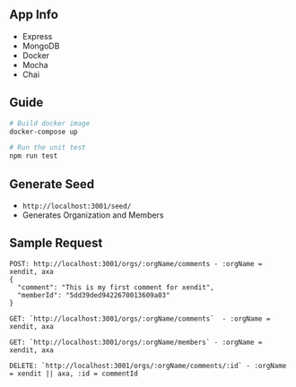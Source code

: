 ## App Info

- Express
- MongoDB
- Docker
- Mocha
- Chai

## Guide

```bash
# Build docker image
docker-compose up

# Run the unit test
npm run test
```

## Generate Seed

- `http://localhost:3001/seed/`
- Generates Organization and Members


## Sample Request

```
POST: http://localhost:3001/orgs/:orgName/comments - :orgName = xendit, axa
{
  "comment": "This is my first comment for xendit",
  "memberId": "5dd39ded9422670013609a03"
}
```
```
GET: `http://localhost:3001/orgs/:orgName/comments`  - :orgName = xendit, axa
```

```
GET: `http://localhost:3001/orgs/:orgName/members` - :orgName = xendit, axa
```

```
DELETE: `http://localhost:3001/orgs/:orgName/comments/:id` - :orgName = xendit || axa, :id = commentId
```



